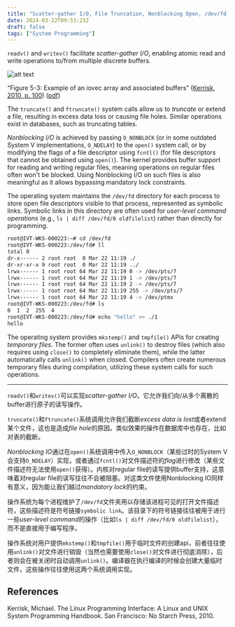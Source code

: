 ```yaml
---
title: "Scatter-gather I/O, File Truncation, Nonblocking Open, /dev/fd and Temporary Files"
date: 2024-03-22T09:53:23Z
draft: false
tags: ["System Programming"]
---
```


`readv()` and `writev()` facilitate *scatter-gather I/O*, enabling atomic read and write operations to/from multiple discrete buffers.

![alt text](/scatterIO.png)

“Figure 5-3: Example of an iovec array and associated buffers” ([Kerrisk, 2010, p. 100](zotero://select/library/items/CW77TP4Y)) ([pdf](zotero://open-pdf/library/items/P9T2JPZU?page=144&annotation=7S3XTG3D))

The `truncate()` and `ftruncate()` system calls allow us to *truncate* or extend a file, resulting in excess data loss or causing file holes. Similar operations exist in databases, such as truncating tables.

*Nonblocking I/O* is achieved by passing `O_NONBLOCK` (or in some outdated System V implementations, `O_NDELAY`) to the `open()` system call, or by modifying the flags of a file descriptor using `fcntl()` (for file descriptors that cannot be obtained using `open()`). The kernel provides buffer support for reading and writing regular files, meaning operations on regular files often won't be blocked. Using Nonblocking I/O on such files is also meaningful as it allows bypassing mandatory lock constraints.

The operating system maintains the `/dev/fd` directory for each process to store open file descriptors visible to that process, represented as symbolic links. Symbolic links in this directory are often used for *user-level command operations* (e.g., `ls | diff /dev/fd/0 oldfilelist`) rather than directly for programming.

```bash
root@IVT-WKS-000223:~# cd /dev/fd
root@IVT-WKS-000223:/dev/fd# ll
total 0
dr-x------ 2 root root  0 Mar 22 11:19 ./
dr-xr-xr-x 9 root root  0 Mar 22 11:19 ../
lrwx------ 1 root root 64 Mar 22 11:19 0 -> /dev/pts/7
lrwx------ 1 root root 64 Mar 22 11:19 1 -> /dev/pts/7
lrwx------ 1 root root 64 Mar 22 11:19 2 -> /dev/pts/7
lrwx------ 1 root root 64 Mar 22 11:19 255 -> /dev/pts/7
lrwx------ 1 root root 64 Mar 22 11:19 4 -> /dev/ptmx
root@IVT-WKS-000223:/dev/fd# ls
0  1  2  255  4
root@IVT-WKS-000223:/dev/fd# echo "hello" >> ./1
hello
```

The operating system provides `mkstemp()` and `tmpfile()` APIs for creating *temporary files*. The former often uses `unlink()` to destroy files (which also requires using `close()` to completely eliminate them), while the latter automatically calls `unlink()` when closed. Compilers often create numerous temporary files during compilation, utilizing these system calls for such operations.

---

`readv()`和`writev()`可以实现*scatter-gather I/O*。它允许我们向/从多个离散的buffer进行原子的读写操作。

<!-- ![alt text](../../../../static/scatterIO.png) -->

`truncate()`和`ftruncate()`系统调用允许我们截断*excess data is lost*或者extend某个文件，这也是造成*file hole*的原因。类似效果的操作在数据库中也存在，比如对表的截断。

*Nonblocking IO*通过在`open()`系统调用中传入`O_NONBLOCK`（某些过时的System V会支持`O_NDELAY`）实现，或者通过`fcntl()`对文件描述符的*flag*进行修改（某些文件描述符无法使用`open()`获得）。内核对regular file的读写提供buffer支持，这意味着对regular file的读写往往不会被阻塞。对这类文件使用Nonblocking IO同样有意义，因为能让我们越过*mandatory lock*的约束。

操作系统为每个进程维护了`/dev/fd`文件夹用以存储该进程可见的打开文件描述符，这些描述符是符号链接`symbolic link`。该目录下的符号链接往往被用于进行一些*user-level command*的操作（比如`ls | diff /dev/fd/0 oldfilelist`），而不是直接用于编写程序。

<!-- ```bash
root@IVT-WKS-000223:~# cd /dev/fd
root@IVT-WKS-000223:/dev/fd# ll
total 0
dr-x------ 2 root root  0 Mar 22 11:19 ./
dr-xr-xr-x 9 root root  0 Mar 22 11:19 ../
lrwx------ 1 root root 64 Mar 22 11:19 0 -> /dev/pts/7
lrwx------ 1 root root 64 Mar 22 11:19 1 -> /dev/pts/7
lrwx------ 1 root root 64 Mar 22 11:19 2 -> /dev/pts/7
lrwx------ 1 root root 64 Mar 22 11:19 255 -> /dev/pts/7
lrwx------ 1 root root 64 Mar 22 11:19 4 -> /dev/ptmx
root@IVT-WKS-000223:/dev/fd# ls
0  1  2  255  4
root@IVT-WKS-000223:/dev/fd# echo "hello" >> ./1
hello
``` -->

操作系统对用户提供`mkstemp()`和`tmpfile()`用于临时文件的创建api，前者往往使用`unlink()`对文件进行销毁（当然也需要使用`close()`对文件进行彻底消除），后者则会在被关闭时自动调用`unlink()`。编译器在执行编译的时候会创建大量临时文件，这些操作往往使用这两个系统调用实现。

## References

Kerrisk, Michael. The Linux Programming Interface: A Linux and UNIX System Programming Handbook. San Francisco: No Starch Press, 2010.
